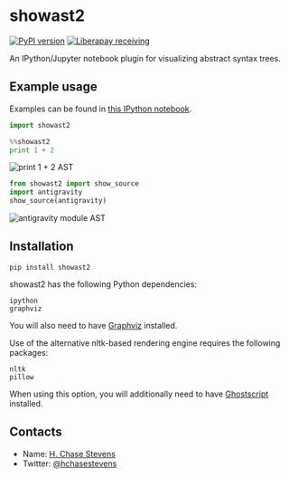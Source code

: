 # showast2
[![PyPI version](https://badge.fury.io/py/showast.svg)](https://badge.fury.io/py/showast)
[![Liberapay receiving](https://img.shields.io/liberapay/receives/hchasestevens.svg)](https://liberapay.com/hchasestevens/)

An IPython/Jupyter notebook plugin for visualizing abstract syntax trees.

Example usage
--------------
Examples can be found in [this IPython notebook](https://github.com/hchasestevens/show_ast/blob/master/Example.ipynb).

```python
import showast2
```

```python
%%showast2
print 1 + 2
```
![print 1 + 2 AST](http://i.imgur.com/vK3XTkX.png)

```python
from showast2 import show_source
import antigravity
show_source(antigravity)
```
![antigravity module AST](http://i.imgur.com/NJY6xhw.png)

Installation
-------------
```
pip install showast2
```

showast2 has the following Python dependencies:
```
ipython
graphviz
```

You will also need to have [Graphviz](http://www.graphviz.org/download/) installed.

Use of the alternative nltk-based rendering engine requires the following packages:
```
nltk
pillow
```
When using this option, you will additionally need to have [Ghostscript](http://ghostscript.com/download/gsdnld.html) installed.

Contacts
--------

* Name: [H. Chase Stevens](http://www.chasestevens.com)
* Twitter: [@hchasestevens](https://twitter.com/hchasestevens)

